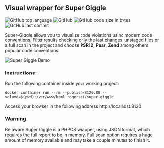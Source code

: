 ## Visual wrapper for Super Giggle

![GitHub top language](https://img.shields.io/github/languages/top/roger-sei/docker-super-giggle?style=for-the-badge)
![GitHub](https://img.shields.io/github/license/roger-sei/docker-super-giggle?style=for-the-badge)
![GitHub code size in bytes](https://img.shields.io/github/languages/code-size/roger-sei/docker-super-giggle?style=for-the-badge)
![GitHub last commit](https://img.shields.io/github/last-commit/roger-sei/docker-super-giggle?style=for-the-badge)


Super-Giggle allows you to visualize code violations using modern code conventions.
Filter results checking only the last changes, unstaged files or a full scan in the project and choose **PSR12**, **Pear**, **Zend** among others popular code conventions.


![Super Giggle Demo](https://roger-sei.github.io/assets/visual-demo.gif)


### Instructions:

Run the following container inside your working project:

```
docker container run --rm --publish=8120:80 --volume=$(pwd):/var/www/html rogersei/super-giggle
```

Access your browser in the following address http://localhost:8120



### Warning
Be aware Super Giggle is a PHPCS wrapper, using JSON format, which requires the full report to be in memory. Full scan option requires a huge amount of memory available and may take a couple minutes to finish it.

